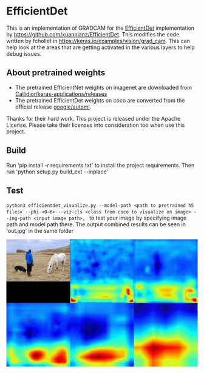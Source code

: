 # EfficientDet
This is an implementation of GRADCAM for the [EfficientDet](https://arxiv.org/pdf/1911.09070.pdf) implementation by https://github.com/xuannianz/EfficientDet. This modifies the code written by fchollet in https://keras.io/examples/vision/grad_cam. This can help look at the areas that are getting activated in the various layers to help debug issues.  

## About pretrained weights
* The pretrained EfficientNet weights on imagenet are downloaded from [Callidior/keras-applications/releases](https://github.com/Callidior/keras-applications/releases)
* The pretrained EfficientDet weights on coco are converted from the official release [google/automl](https://github.com/google/automl).

Thanks for their hard work.
This project is released under the Apache License. Please take their licenses into consideration too when use this project.

## Build 
Run 'pip install -r requirements.txt' to install the project requirements.
Then run 'python setup.py build_ext --inplace'

## Test
`python3 efficientdet_visualize.py --model-path <path to pretrained h5 files> --phi <0-6> --viz-cls <class from coco to visualize on image> --img-path <input image path>, ` to test your image by specifying image path and model path there. The output combined results can be seen in 'out.jpg' in the same folder

![image1](out.jpg) 
